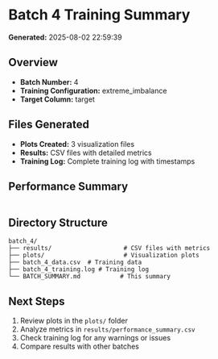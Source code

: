 # Batch 4 Training Summary

**Generated:** 2025-08-02 22:59:39

## Overview
- **Batch Number:** 4
- **Training Configuration:** extreme_imbalance
- **Target Column:** target

## Files Generated
- **Plots Created:** 3 visualization files
- **Results:** CSV files with detailed metrics
- **Training Log:** Complete training log with timestamps

## Performance Summary
```

```

## Directory Structure
```
batch_4/
├── results/                    # CSV files with metrics
├── plots/                      # Visualization plots
├── batch_4_data.csv  # Training data
├── batch_4_training.log # Training log
└── BATCH_SUMMARY.md           # This summary
```

## Next Steps
1. Review plots in the `plots/` folder
2. Analyze metrics in `results/performance_summary.csv`
3. Check training log for any warnings or issues
4. Compare results with other batches

